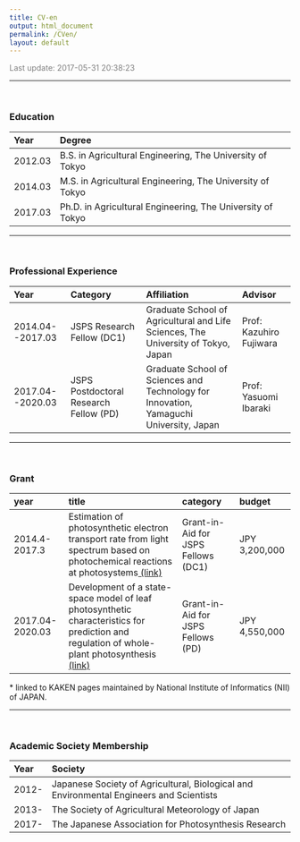 ```yaml
---
title: CV-en
output: html_document
permalink: /CVen/
layout: default
---
```


<FONT color="grey">Last update: 2017-05-31 20:38:23  </FONT><br>

------



<!-- ### Expertise -->
<!-- ```{r Expertise, echo = F} -->

<!-- ``` -->

<!-- ------ -->

<!-- ### Research Areas -->
<!-- ```{r Research_Areas, echo = F} -->

<!-- ``` -->

<br>

### Education

|Year    |Degree                                                     |
|:-------|:----------------------------------------------------------|
|2012.03 |B.S. in Agricultural Engineering, The University of Tokyo  |
|2014.03 |M.S. in Agricultural Engineering, The University of Tokyo  |
|2017.03 |Ph.D. in Agricultural Engineering, The University of Tokyo |

------

<br>

### Professional Experience

|Year             |Category                               |Affiliation                                                                            |Advisor                 |
|:----------------|:--------------------------------------|:--------------------------------------------------------------------------------------|:-----------------------|
|2014.04--2017.03 |JSPS Research Fellow (DC1)             |Graduate School of Agricultural and Life Sciences, The University of Tokyo, Japan      |Prof: Kazuhiro Fujiwara |
|2017.04--2020.03 |JSPS Postdoctoral Research Fellow (PD) |Graduate School of Sciences and Technology for Innovation, Yamaguchi University, Japan |Prof: Yasuomi Ibaraki   |

------

<br>

### Grant

|year            |title                                                                                                                                                                                                                                   |category                            |budget        |
|:---------------|:---------------------------------------------------------------------------------------------------------------------------------------------------------------------------------------------------------------------------------------|:-----------------------------------|:-------------|
|2014.4-2017.3   |Estimation of photosynthetic electron transport rate from light spectrum based on photochemical reactions at photosystems<a href = 'https://kaken.nii.ac.jp/en/grant/KAKENHI-PROJECT-14J09372/' target='_blank'> (link)</a>             |Grant-in-Aid for JSPS Fellows (DC1) |JPY 3,200,000 |
|2017.04-2020.03 |Development of a state-space model of leaf photosynthetic characteristics for prediction and regulation of whole-plant photosynthesis<a href = 'https://kaken.nii.ac.jp/en/grant/KAKENHI-PROJECT-17J04736/' target='_blank'> (link)</a> |Grant-in-Aid for JSPS Fellows (PD)  |JPY 4,550,000 |

\* linked to KAKEN pages maintained by National Institute of Informatics (NII) of JAPAN.

------

<br>

### Academic Society Membership

|Year  |Society                                                                                 |
|:-----|:---------------------------------------------------------------------------------------|
|2012- |Japanese Society of Agricultural, Biological and Environmental Engineers and Scientists |
|2013- |The Society of Agricultural Meteorology of Japan                                        |
|2017- |The Japanese Association for Photosynthesis Research                                    |
